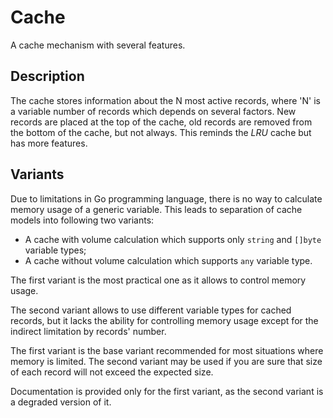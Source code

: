 # Cache

A cache mechanism with several features.

## Description

The cache stores information about the N most active records, where 'N' is a
variable number of records which depends on several factors. New records are
placed at the top of the cache, old records are removed from the bottom of the
cache, but not always. This reminds the _LRU_ cache but has more features.

## Variants

Due to limitations in Go programming language, there is no way to calculate 
memory usage of a generic variable. This leads to separation of cache models 
into following two variants:

* A cache with volume calculation which supports only `string` and `[]byte` variable types;
* A cache without volume calculation which supports `any` variable type.

The first variant is the most practical one as it allows to control memory 
usage. 

The second variant allows to use different variable types for cached records, 
but it lacks the ability for controlling memory usage except for the indirect 
limitation by records' number.

The first variant is the base variant recommended for most situations where 
memory is limited. The second variant may be used if you are sure that size of 
each record will not exceed the expected size. 

Documentation is provided only for the first variant, as the second variant is 
a degraded version of it.
